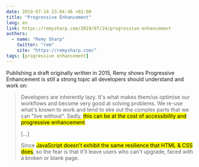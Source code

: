 ```yaml
---
date: 2019-07-24 23:04:46 +02:00
title: "Progressive Enhancement"
lang: en
link: https://remysharp.com/2019/07/24/progressive-enhancement
authors:
  - name: "Remy Sharp"
    twitter: "rem"
    site: "https://remysharp.com/"
tags: [progressive enhancement]
---
```


Publishing a draft originally written in 2015, Remy shows Progressive Enhancement is still a strong topic all developers should understand and work on:

> Developers are inherently lazy. It's what makes them/us optimise our workflows and become very good at solving problems. We re-use what's known to work and tend to eke out the complex parts that we can "live without". Sadly, <mark>this can be at the cost of accessibility and progressive enhancement</mark>.
>
> […]
> 
> Since <mark>JavaScript doesn't exhibit the same resilience that HTML & CSS does</mark>, so the fear is that it'll leave users who can't upgrade, faced with a broken or blank page.
